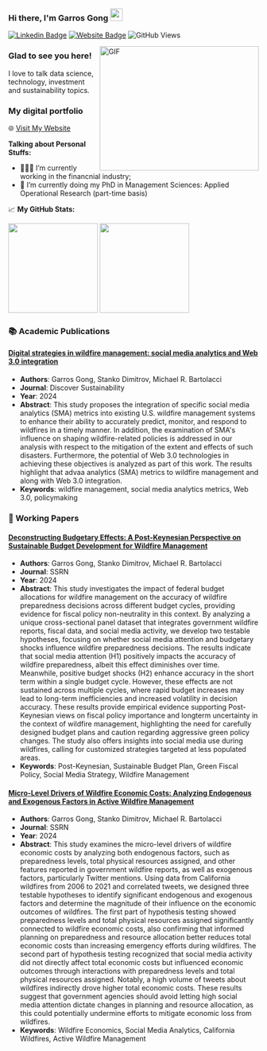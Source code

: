 ### Hi there, I'm Garros Gong</a> <img src="https://media.giphy.com/media/hvRJCLFzcasrR4ia7z/giphy.gif" width="25px">

[![Linkedin Badge](https://img.shields.io/badge/-LinkedIn-0e76a8?style=flat-square&logo=Linkedin&logoColor=white)](https://www.linkedin.com/in/garros-gong)
[![Website Badge](https://img.shields.io/badge/Website-3b5998?style=flat-square&logo=google-chrome&logoColor=white)](https://scholar.google.com/citations?user=uwfuukUAAAAJ&hl)
![GitHub Views](https://komarev.com/ghpvc/?username=garroshubn&color=FAC151)

<img align="right" alt="GIF" src="https://github.com/Gapur/Gapur/blob/master/coding.gif?raw=true" width="320" height="250" />

### Glad to see you here! &nbsp;

I love to talk data science, technology, investment and sustainability topics.

### My digital portfolio

🌐 [Visit My Website](https://garrosgong.wixsite.com/portfolio)

**Talking about Personal Stuffs:**

- 👨🏻‍💻 I’m currently working in the financnial industry;
- 🚀 I’m currently doing my PhD in Management Sciences: Applied Operational Research (part-time basis)

📈 **My GitHub Stats:**
<p>
  <img height="180em" src="https://github-readme-stats.vercel.app/api?username=garroshub&show_icons=true&hide_border=true&&count_private=true&include_all_commits=true">
  <img height="180em" src="https://github-readme-stats.vercel.app/api/top-langs/?username=garroshub&exclude_repo=KNN-Image-Classification&show_icons=true&hide_border=true&layout=compact&langs_count=8">
</p>

### 📚 Academic Publications

#### [Digital strategies in wildfire management: social media analytics and Web 3.0 integration](https://link.springer.com/article/10.1007/s43621-024-00274-7)
- **Authors**: Garros Gong, Stanko Dimitrov, Michael R. Bartolacci
- **Journal**: Discover Sustainability
- **Year**: 2024
- **Abstract**: This study proposes the integration of specific social media analytics (SMA) metrics into existing U.S. wildfire management systems to enhance their ability to accurately predict, monitor, and respond to wildfires in a timely manner. In addition, the examination of SMA's influence on shaping wildfire-related policies is addressed in our analysis with respect to the mitigation of the extent and effects of such disasters. Furthermore, the potential of Web 3.0 technologies in achieving these objectives is analyzed as part of this work. The results highlight that advaa analytics (SMA) metrics to wildfire management and along with Web 3.0 integration.
- **Keywords**: wildfire management, social media analytics metrics, Web 3.0, policymaking

### 📖 Working Papers

#### [Deconstructing Budgetary Effects: A Post-Keynesian Perspective on Sustainable Budget Development for Wildfire Management](https://papers.ssrn.com/sol3/papers.cfm?abstract_id=4941995)
- **Authors**: Garros Gong, Stanko Dimitrov, Michael R. Bartolacci
- **Journal**: SSRN
- **Year**: 2024
- **Abstract**: This study investigates the impact of federal budget allocations for wildfire management on the accuracy of wildfire preparedness decisions across different budget cycles, providing evidence for fiscal policy non-neutrality in this context. By analyzing a unique cross-sectional panel dataset that integrates government wildfire reports, fiscal data, and social media activity, we develop two testable hypotheses, focusing on whether social media attention and budgetary shocks influence wildfire preparedness decisions. The results indicate that social media attention (H1) positively impacts the accuracy of wildfire preparedness, albeit this effect diminishes over time. Meanwhile, positive budget shocks (H2) enhance accuracy in the short term within a single budget cycle. However, these effects are not sustained across multiple cycles, where rapid budget increases may lead to long-term inefficiencies and increased volatility in decision accuracy. These results provide empirical evidence supporting Post-Keynesian views on fiscal policy importance and longterm uncertainty in the context of wildfire management, highlighting the need for carefully designed budget plans and caution regarding aggressive green policy changes. The study also offers insights into social media use during wildfires, calling for customized strategies targeted at less populated areas.
- **Keywords**: Post-Keynesian, Sustainable Budget Plan, Green Fiscal Policy, Social Media Strategy, Wildfire Management

#### [Micro-Level Drivers of Wildfire Economic Costs: Analyzing Endogenous and Exogenous Factors in Active Wildfire Management](https://papers.ssrn.com/sol3/papers.cfm?abstract_id=4941977)
- **Authors**: Garros Gong, Stanko Dimitrov, Michael R. Bartolacci
- **Journal**: SSRN
- **Year**: 2024
- **Abstract**: This study examines the micro-level drivers of wildfire economic costs by analyzing both endogenous factors, such as preparedness levels, total physical resources assigned, and other features reported in government wildfire reports, as well as exogenous factors, particularly Twitter mentions. Using data from California wildfires from 2006 to 2021 and correlated tweets, we designed three testable hypotheses to identify significant endogenous and exogenous factors and determine the magnitude of their influence on the economic outcomes of wildfires. The first part of hypothesis testing showed preparedness levels and total physical resources assigned significantly connected to wildfire economic costs, also confirming that informed planning on preparedness and resource allocation better reduces total economic costs than increasing emergency efforts during wildfires. The second part of hypothesis testing recognized that social media activity did not directly affect total economic costs but influenced economic outcomes through interactions with preparedness levels and total physical resources assigned. Notably, a high volume of tweets about wildfires indirectly drove higher total economic costs. These results suggest that government agencies should avoid letting high social media attention dictate changes in planning and resource allocation, as this could potentially undermine efforts to mitigate economic loss from wildfires.
- **Keywords**: Wildfire Economics, Social Media Analytics, California Wildfires, Active Wildfire Management
